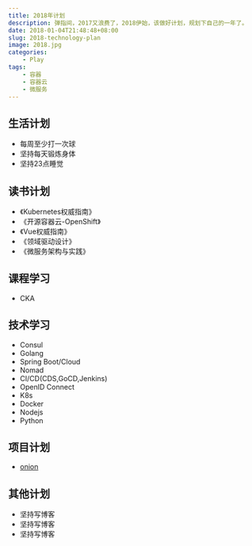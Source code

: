 ```yaml
---
title: 2018年计划
description: 弹指间，2017又浪费了，2018伊始，该做好计划，规划下自己的一年了。
date: 2018-01-04T21:48:48+08:00
slug: 2018-technology-plan
image: 2018.jpg
categories:
    - Play
tags:
    - 容器
    - 容器云
    - 微服务
---
```



## 生活计划

- 每周至少打一次球
- 坚持每天锻炼身体
- 坚持23点睡觉

## 读书计划
- 《Kubernetes权威指南》
- 《开源容器云-OpenShift》
- 《Vue权威指南》
- 《领域驱动设计》
- 《微服务架构与实践》

## 课程学习
- CKA

## 技术学习
- Consul
- Golang
- Spring Boot/Cloud
- Nomad
- CI/CD(CDS,GoCD,Jenkins)
- OpenID Connect
- K8s
- Docker
- Nodejs
- Python

## 项目计划
- [onion](https://github.com/ycrxun/onion)

## 其他计划
- 坚持写博客
- 坚持写博客
- 坚持写博客
